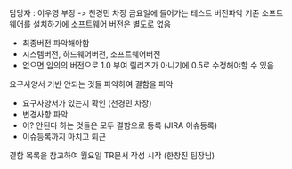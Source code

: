 담당자 : 이우영 부장 -> 천경민 차장
금요일에 들어가는 테스트 버전파악
기존 소프트웨어를 설치하기에 소프트웨어 버전은 별도로 없음
- 최종버전 파악해야함
- 시스템버전, 하드웨어버전, 소프트웨어버전
- 없으면 임의의 버전으로 1.0 부여
  릴리즈가 아니기에 0.5로 수정해야할 수 있음

요구사양서 기반 안되는 것들 파악하여 결함을 파악
- 요구사양서가 있는지 확인 (천경민 차장)
- 변경사항 파악
- 어? 안된다 하는 것들은 모두 결함으로 등록 (JIRA 이슈등록)
- 이슈등록까지 마치고 퇴근

결함 목록을 참고하여 월요일 TR문서 작성 시작 (한창진 팀장님)